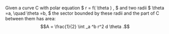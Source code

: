Given a curve C with polar equation $ r = f( \theta ) , $ and two radii
$ \theta =a,  \quad \theta =b, $ the sector bounded by these radii and
the part of C between them has area:
$$A = \frac{1}{2} \int _a ^b r^2 d \theta .$$
